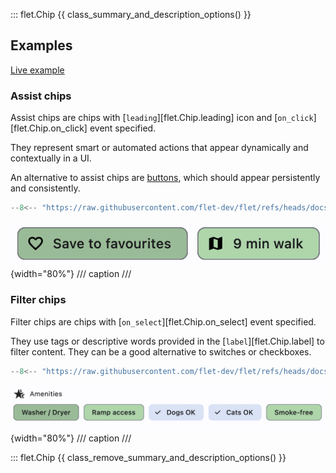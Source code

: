 ::: flet.Chip
{{ class_summary_and_description_options() }}

## Examples

[Live example](https://flet-controls-gallery.fly.dev/input/chip)

### Assist chips

Assist chips are chips with [`leading`][flet.Chip.leading] icon and [`on_click`][flet.Chip.on_click] event specified.

They represent smart or automated actions that appear dynamically and contextually in a UI.

An alternative to assist chips are [buttons](buttons/index.md), which should appear persistently and consistently.

```python
--8<-- "https://raw.githubusercontent.com/flet-dev/flet/refs/heads/docs/sdk/python/examples/controls/chip/assist-chips.py"
```

![assist-chips](https://raw.githubusercontent.com/flet-dev/flet/docs/sdk/python/examples/controls/chip/media/assist-chips.png){width="80%"}
/// caption
///

### Filter chips

Filter chips are chips with [`on_select`][flet.Chip.on_select] event specified.

They use tags or descriptive words provided in the [`label`][flet.Chip.label] to filter content.
They can be a good alternative to switches or checkboxes.

```python
--8<-- "https://raw.githubusercontent.com/flet-dev/flet/refs/heads/docs/sdk/python/examples/controls/chip/filter-chips.py"
```

![filter-chips](https://raw.githubusercontent.com/flet-dev/flet/docs/sdk/python/examples/controls/chip/media/filter-chips.png){width="80%"}
/// caption
///

::: flet.Chip
{{ class_remove_summary_and_description_options() }}
